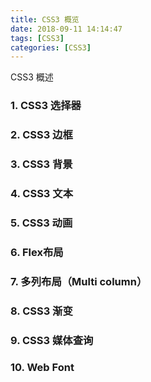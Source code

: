 ```yaml
---
title: CSS3 概览
date: 2018-09-11 14:14:47
tags: [CSS3]
categories: [CSS3]
---
```


CSS3 概述

### 1. CSS3 选择器



### 2. CSS3 边框



### 3. CSS3 背景



### 4. CSS3 文本



### 5. CSS3 动画



### 6. Flex布局



### 7. 多列布局（Multi  column）



### 8. CSS3 渐变



### 9. CSS3 媒体查询



### 10. Web Font







